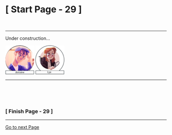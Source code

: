 #						     [ Start Page - 29 ]
<br>

---

Under construction...

![Antoine](images/Antoine-avatar-90x90.png)  ![Lya](images/Lya-01.png)



  
   
  
--- 
<br>
<br>
<br>

###			             [ Finish Page - 29 ]

---

[Go to next Page](https://github.com/batistasilva/Lya-Comic-book/blob/main/Page-30.md)
